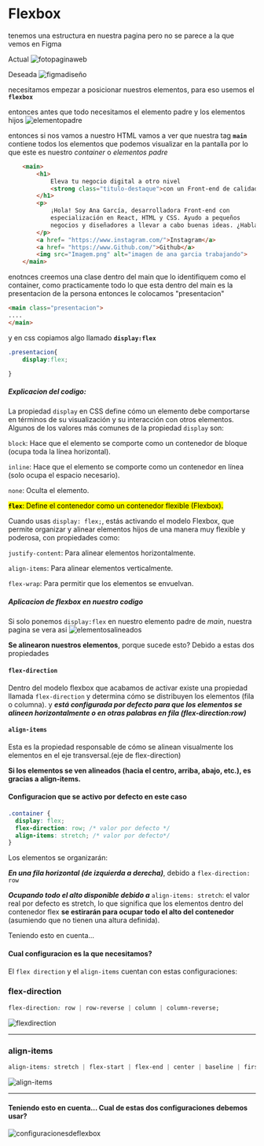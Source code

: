 # Flexbox
tenemos una estructura en nuestra pagina pero no se parece a la que vemos en Figma

Actual 
![fotopaginaweb](imagepaginawebantes.png)

Deseada
![figmadiseño](imagefigmadiseño.png)

necesitamos empezar a posicionar nuestros elementos, para eso usemos el **`flexbox`** 

entonces antes que todo necesitamos el elemento padre y los elementos hijos
![elementopadre](imageelementopadre.png)

entonces si nos vamos a nuestro HTML vamos a ver que nuestra tag **`main`** contiene todos los elementos que podemos visualizar en la pantalla
por lo que este es nuestro *container* o *elementos padre* 

```html
    <main>
        <h1>
            Eleva tu negocio digital a otro nivel 
            <strong class="titulo-destaque">con un Front-end de calidad!</strong>
        </h1>
        <p>
            ¡Hola! Soy Ana García, desarrolladora Front-end con 
            especialización en React, HTML y CSS. Ayudo a pequeños 
            negocios y diseñadores a llevar a cabo buenas ideas. ¿Hablamos?
        </p>
        <a href= "https://www.instagram.com/">Instagram</a>
        <a href= "https://www.Github.com/">Github</a>
        <img src="Imagem.png" alt="imagen de ana garcia trabajando">
    </main>
```
enotnces creemos una clase dentro del main que lo identifiquem como el container, como practicamente todo lo que esta dentro del main es la presentacion de la persona entonces le colocamos "presentacion" 

```html
<main class="presentacion">
....
</main>
```

y en css copiamos algo llamado **`display:flex`**
```css
.presentacion{
    display:flex;

}

```
##### Explicacion del codigo: 
La propiedad `display` en CSS define cómo un elemento debe comportarse en términos de su visualización y su interacción con otros elementos. Algunos de los valores más comunes de la propiedad `display` son:

`block`: Hace que el elemento se comporte como un contenedor de bloque (ocupa toda la línea horizontal).

`inline`: Hace que el elemento se comporte como un contenedor en línea (solo ocupa el espacio necesario).

`none`: Oculta el elemento.

<mark>**`flex`**: Define el contenedor como un contenedor flexible (Flexbox).</mark>

Cuando usas `display: flex;`, estás activando el modelo Flexbox, que permite organizar y alinear elementos hijos de una manera muy flexible y poderosa, con propiedades como:

`justify-content`: Para alinear elementos horizontalmente.

`align-items`: Para alinear elementos verticalmente.

`flex-wrap`: Para permitir que los elementos se envuelvan.

##### Aplicacion de flexbox en nuestro codigo 
Si solo ponemos `display:flex` en nuestro elemento padre de *main*, nuestra pagina se vera asi 
![elementosalineados](imageelementosalineados.png)

**Se alinearon nuestros elementos**, porque sucede esto? 
Debido a estas dos propiedades
#### **`flex-direction`**
Dentro del modelo flexbox que acabamos de activar existe una propiedad llamada `flex-direction` y determina cómo se distribuyen los elementos (fila o columna). y ***está configurada por defecto para que los elementos se alineen horizontalmente o en otras palabras en fila (flex-direction:row)***

#### `align-items`
Esta es la propiedad responsable de cómo se alinean visualmente los elementos en el eje transversal.(eje de flex-direction)

**Si los elementos se ven alineados (hacia el centro, arriba, abajo, etc.), es gracias a align-items.**

#### Configuracion que se activo por defecto en este caso
```css
.container {
  display: flex;
  flex-direction: row; /* valor por defecto */
  align-items: stretch; /* valor por defecto*/
}
```

Los elementos se organizarán:

***En una fila horizontal (de izquierda a derecha)***, debido a `flex-direction: row`

***Ocupando todo el alto disponible debido a*** `align-items: stretch`: el valor real por defecto es stretch, lo que significa que los elementos dentro del contenedor flex **se estirarán para ocupar todo el alto del contenedor** (asumiendo que no tienen una altura definida).

Teniendo esto en cuenta...
#### Cual configuracion es la que necesitamos?

El `flex direction` y el `align-items` cuentan con estas configuraciones:

### flex-direction
```css
flex-direction: row | row-reverse | column | column-reverse;
```

![flexdirection](imageflexdirection.png)


----


### align-items
```css
align-items: stretch | flex-start | flex-end | center | baseline | first baseline | last baseline | start | end | self-start | self-end + ... safe | unsafe;
``` 
![align-items](imagealignitems.png)

-----
#### Teniendo esto en cuenta... Cual de estas dos configuraciones debemos usar? 

![configuracionesdeflexbox](imageconfiguraciones.png)




